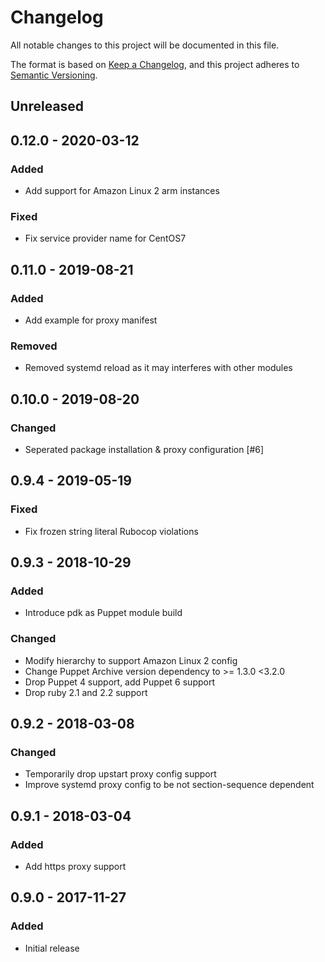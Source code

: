 # Changelog

All notable changes to this project will be documented in this file.

The format is based on [Keep a Changelog](https://keepachangelog.com/en/1.0.0/),
and this project adheres to [Semantic Versioning](https://semver.org/spec/v2.0.0.html).

## Unreleased

## 0.12.0 - 2020-03-12
### Added
- Add support for Amazon Linux 2 arm instances

### Fixed
- Fix service provider name for CentOS7

## 0.11.0 - 2019-08-21
### Added
- Add example for proxy manifest

### Removed
- Removed systemd reload as it may interferes with other modules

## 0.10.0 - 2019-08-20
### Changed
- Seperated package installation & proxy configuration [#6]

## 0.9.4 - 2019-05-19
### Fixed
- Fix frozen string literal Rubocop violations

## 0.9.3 - 2018-10-29
### Added
- Introduce pdk as Puppet module build

### Changed
- Modify hierarchy to support Amazon Linux 2 config
- Change Puppet Archive version dependency to >= 1.3.0 <3.2.0
- Drop Puppet 4 support, add Puppet 6 support
- Drop ruby 2.1 and 2.2 support

## 0.9.2 - 2018-03-08
### Changed
- Temporarily drop upstart proxy config support
- Improve systemd proxy config to be not section-sequence dependent

## 0.9.1 - 2018-03-04
### Added
- Add https proxy support

## 0.9.0 - 2017-11-27
### Added
- Initial release
